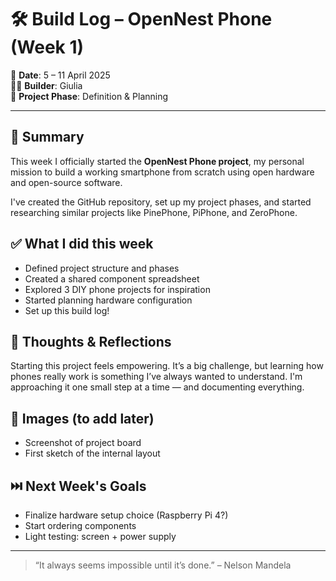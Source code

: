# 🛠️ Build Log – OpenNest Phone (Week 1)

📅 **Date**: 5 – 11 April 2025  
👩‍💻 **Builder**: Giulia  
📍 **Project Phase**: Definition & Planning

---

## 🔧 Summary
This week I officially started the **OpenNest Phone project**, my personal mission to build a working smartphone from scratch using open hardware and open-source software.

I've created the GitHub repository, set up my project phases, and started researching similar projects like PinePhone, PiPhone, and ZeroPhone.

## ✅ What I did this week
- Defined project structure and phases
- Created a shared component spreadsheet
- Explored 3 DIY phone projects for inspiration
- Started planning hardware configuration
- Set up this build log!

## 💭 Thoughts & Reflections
Starting this project feels empowering. It’s a big challenge, but learning how phones really work is something I’ve always wanted to understand. I'm approaching it one small step at a time — and documenting everything.

## 📸 Images (to add later)
- Screenshot of project board
- First sketch of the internal layout

## ⏭️ Next Week's Goals
- Finalize hardware setup choice (Raspberry Pi 4?)
- Start ordering components
- Light testing: screen + power supply

---

> “It always seems impossible until it’s done.” – Nelson Mandela
